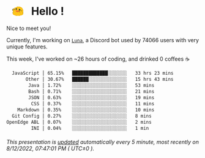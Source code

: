 <h1>   <img src="./spoinky.gif" style="vertical-align:middle;" width="30px">   Hello ! </h1>

Nice to meet you!

Currently, I'm working on <a href='https://github.com/Asgarrrr/Luna'>`Luna`</a>, a Discord bot used by 74066 users with very unique features.

This week, I've worked on ~26 hours of coding, and drinked 0 coffees ☕

```
  JavaScript │ 65.15%   █████████████░░░░░░░   33 hrs 23 mins
       Other │ 30.67%   ██████░░░░░░░░░░░░░░   15 hrs 43 mins
        Java │ 1.72%    ░░░░░░░░░░░░░░░░░░░░   53 mins
        Bash │ 0.71%    ░░░░░░░░░░░░░░░░░░░░   21 mins
        JSON │ 0.63%    ░░░░░░░░░░░░░░░░░░░░   19 mins
         CSS │ 0.37%    ░░░░░░░░░░░░░░░░░░░░   11 mins
    Markdown │ 0.35%    ░░░░░░░░░░░░░░░░░░░░   10 mins
  Git Config │ 0.27%    ░░░░░░░░░░░░░░░░░░░░   8 mins
OpenEdge ABL │ 0.07%    ░░░░░░░░░░░░░░░░░░░░   2 mins
         INI │ 0.04%    ░░░░░░░░░░░░░░░░░░░░   1 min
```

###### This presentation is [updated](https://github.com/Asgarrrr) automatically every 5 minute, most recently on 8/12/2022, 07:47:01 PM ( UTC±0 ).